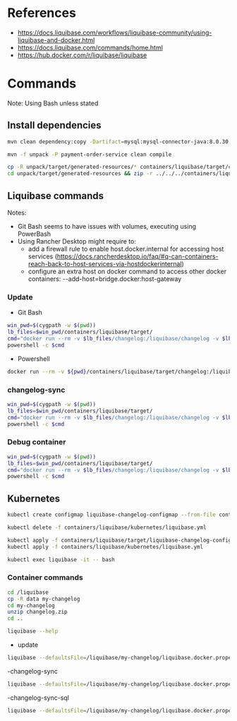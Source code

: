 # References
- https://docs.liquibase.com/workflows/liquibase-community/using-liquibase-and-docker.html
- https://docs.liquibase.com/commands/home.html
- https://hub.docker.com/r/liquibase/liquibase

# Commands
Note: Using Bash unless stated

## Install dependencies
~~~bash
mvn clean dependency:copy -Dartifact=mysql:mysql-connector-java:8.0.30:jar -DoutputDirectory=containers/liquibase/target/classpath 
~~~

~~~bash
mvn -f unpack -P payment-order-service clean compile 
~~~

~~~bash
cp -R unpack/target/generated-resources/* containers/liquibase/target/changelog
cd unpack/target/generated-resources && zip -r ../../../containers/liquibase/target/changelog/changelog.zip . && cd ../../..
~~~


## Liquibase commands
Notes: 
- Git Bash seems to have issues with volumes, executing using PowerBash
- Using Rancher Desktop might require to:
  - add a firewall rule to enable host.docker.internal for accessing host services (https://docs.rancherdesktop.io/faq/#q-can-containers-reach-back-to-host-services-via-hostdockerinternal) 
  - configure an extra host on docker command to access other docker containers: --add-host=bridge.docker:host-gateway

### Update
- Git Bash
~~~bash
win_pwd=$(cygpath -w $(pwd))
lb_files=$win_pwd/containers/liquibase/target/
cmd="docker run --rm -v $lb_files/changelog:/liquibase/changelog -v $lb_files/classpath:/liquibase/classpath liquibase/liquibase '--defaultsFile=/liquibase/changelog/liquibase.docker.properties' update"
powershell -c $cmd 
~~~

- Powershell
~~~bash
docker run --rm -v ${pwd}/containers/liquibase/target/changelog:/liquibase/changelog -v ${pwd}/containers/liquibase/target/classpath:/liquibase/classpath --add-host=bridge.docker:host-gateway liquibase/liquibase '--defaultsFile=/liquibase/changelog/liquibase.docker.properties' update 
~~~

### changelog-sync
~~~bash
win_pwd=$(cygpath -w $(pwd))
lb_files=$win_pwd/containers/liquibase/target/
cmd="docker run --rm -v $lb_files/changelog:/liquibase/changelog -v $lb_files/classpath:/liquibase/classpath --add-host=bridge.docker:host-gateway liquibase/liquibase '--defaultsFile=/liquibase/changelog/liquibase.docker.properties' changelog-sync"
powershell -c $cmd 
~~~

### Debug container
~~~bash
win_pwd=$(cygpath -w $(pwd))
lb_files=$win_pwd/containers/liquibase/target/
cmd="docker run --rm -v $lb_files/changelog:/liquibase/changelog -v $lb_files/classpath:/liquibase/classpath --add-host=bridge.docker:host-gateway -it wbitt/network-multitool bash"
powershell -c $cmd 
~~~


## Kubernetes
~~~bash
kubectl create configmap liquibase-changelog-configmap --from-file containers/liquibase/target/changelog --dry-run=client -o yaml > containers/liquibase/target/liquibase-changelog-configmap.yml
~~~

~~~bash
kubectl delete -f containers/liquibase/kubernetes/liquibase.yml
~~~

~~~bash
kubectl apply -f containers/liquibase/target/liquibase-changelog-configmap.yml
kubectl apply -f containers/liquibase/kubernetes/liquibase.yml
~~~

~~~bash
kubectl exec liquibase -it -- bash
~~~

### Container commands
~~~bash
cd /liquibase
cp -R data my-changelog
cd my-changelog
unzip changelog.zip
cd ..
~~~

~~~bash
liquibase --help
~~~

- update
~~~bash
liquibase --defaultsFile=/liquibase/my-changelog/liquibase.docker.properties update
~~~
-changelog-sync
~~~bash
liquibase --defaultsFile=/liquibase/my-changelog/liquibase.docker.properties changelog-sync 
~~~
-changelog-sync-sql
~~~bash
liquibase --defaultsFile=/liquibase/my-changelog/liquibase.docker.properties changelog-sync-sql 
~~~
